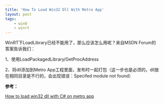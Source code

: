 ```yaml
---
title: 'How To Load Win32 Dll With Metro App'
layout: post
tags:
    - win8
    - winrt
---
```


WinRT下LoadLibrary已经不能用了，那么应该怎么用呢？来自MSDN Forum的答案告诉我们：  

1、使用LoadPackagedLibrary/GetProcAddress  

2、将dll添加到Metro App工程里面，发布时一起打包（这一步也是必须的，dll放在相同目录是不行的，会出现错误：Specifed module not found）  


**参考：**  

[How to load win32 dll with C# on metro app](http://social.msdn.microsoft.com/Forums/en-US/winappswithcsharp/thread/1bec1fd8-3f1c-4f84-a2b9-f3e9086dce39)